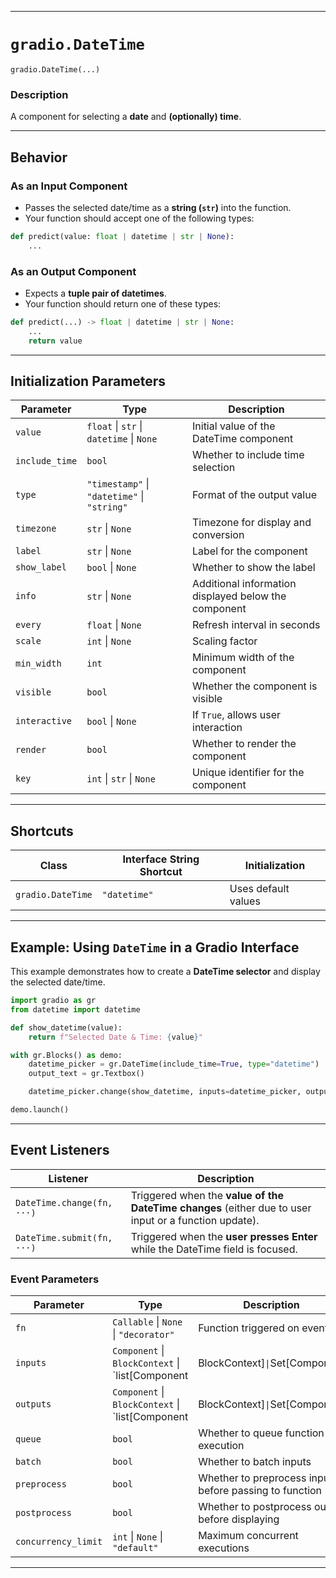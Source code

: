 
---

# **`gradio.DateTime`**
`gradio.DateTime(...)`

### **Description**  
A component for selecting a **date** and **(optionally) time**.

---

## **Behavior**  
### **As an Input Component**  
- Passes the selected date/time as a **string (`str`)** into the function.  
- Your function should accept one of the following types:

```python
def predict(value: float | datetime | str | None):
    ...
```

### **As an Output Component**  
- Expects a **tuple pair of datetimes**.  
- Your function should return one of these types:

```python
def predict(...) -> float | datetime | str | None:
    ...
    return value
```

---

## **Initialization Parameters**
| Parameter | Type | Description |
|-----------|------|-------------|
| `value` | `float` \| `str` \| `datetime` \| `None` | Initial value of the DateTime component |
| `include_time` | `bool` | Whether to include time selection |
| `type` | `"timestamp"` \| `"datetime"` \| `"string"` | Format of the output value |
| `timezone` | `str` \| `None` | Timezone for display and conversion |
| `label` | `str` \| `None` | Label for the component |
| `show_label` | `bool` \| `None` | Whether to show the label |
| `info` | `str` \| `None` | Additional information displayed below the component |
| `every` | `float` \| `None` | Refresh interval in seconds |
| `scale` | `int` \| `None` | Scaling factor |
| `min_width` | `int` | Minimum width of the component |
| `visible` | `bool` | Whether the component is visible |
| `interactive` | `bool` \| `None` | If `True`, allows user interaction |
| `render` | `bool` | Whether to render the component |
| `key` | `int` \| `str` \| `None` | Unique identifier for the component |

---

## **Shortcuts**
| Class | Interface String Shortcut | Initialization |
|-------|----------------|-----------------|
| `gradio.DateTime` | `"datetime"` | Uses default values |

---

## **Example: Using `DateTime` in a Gradio Interface**
This example demonstrates how to create a **DateTime selector** and display the selected date/time.

```python
import gradio as gr
from datetime import datetime

def show_datetime(value):
    return f"Selected Date & Time: {value}"

with gr.Blocks() as demo:
    datetime_picker = gr.DateTime(include_time=True, type="datetime")
    output_text = gr.Textbox()

    datetime_picker.change(show_datetime, inputs=datetime_picker, outputs=output_text)

demo.launch()
```

---

## **Event Listeners**
| Listener | Description |
|----------|------------|
| `DateTime.change(fn, ···)` | Triggered when the **value of the DateTime changes** (either due to user input or a function update). |
| `DateTime.submit(fn, ···)` | Triggered when the **user presses Enter** while the DateTime field is focused. |

### **Event Parameters**
| Parameter | Type | Description |
|-----------|------|-------------|
| `fn` | `Callable` \| `None` \| `"decorator"` | Function triggered on event |
| `inputs` | `Component` \| `BlockContext` \| `list[Component | BlockContext]` \| `Set[Component | BlockContext]` \| `None` | Inputs to the function |
| `outputs` | `Component` \| `BlockContext` \| `list[Component | BlockContext]` \| `Set[Component | BlockContext]` \| `None` | Outputs from the function |
| `queue` | `bool` | Whether to queue function execution |
| `batch` | `bool` | Whether to batch inputs |
| `preprocess` | `bool` | Whether to preprocess input before passing to function |
| `postprocess` | `bool` | Whether to postprocess output before displaying |
| `concurrency_limit` | `int` \| `None` \| `"default"` | Maximum concurrent executions |

---

 